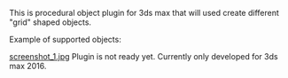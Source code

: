 This is procedural object plugin for 3ds max that will used create different "grid" shaped objects.

Example of supported objects:

[screenshot_1.jpg](screenshot_1.jpg)
Plugin is not ready yet. Currently only developed for 3ds max 2016.